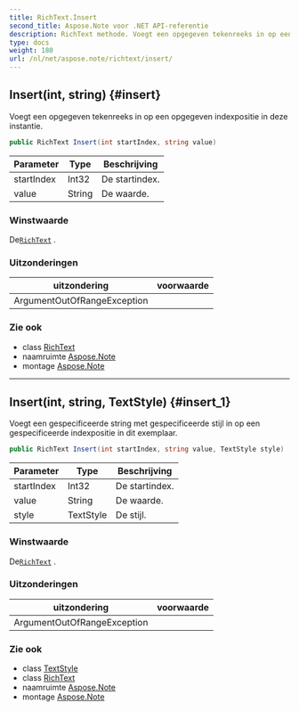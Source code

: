 ```yaml
---
title: RichText.Insert
second_title: Aspose.Note voor .NET API-referentie
description: RichText methode. Voegt een opgegeven tekenreeks in op een opgegeven indexpositie in deze instantie.
type: docs
weight: 180
url: /nl/net/aspose.note/richtext/insert/
---
```

## Insert(int, string) {#insert}

Voegt een opgegeven tekenreeks in op een opgegeven indexpositie in deze instantie.

```csharp
public RichText Insert(int startIndex, string value)
```

| Parameter | Type | Beschrijving |
| --- | --- | --- |
| startIndex | Int32 | De startindex. |
| value | String | De waarde. |

### Winstwaarde

De[`RichText`](../) .

### Uitzonderingen

| uitzondering | voorwaarde |
| --- | --- |
| ArgumentOutOfRangeException |  |

### Zie ook

* class [RichText](../)
* naamruimte [Aspose.Note](../../richtext/)
* montage [Aspose.Note](../../../)

---

## Insert(int, string, TextStyle) {#insert_1}

Voegt een gespecificeerde string met gespecificeerde stijl in op een gespecificeerde indexpositie in dit exemplaar.

```csharp
public RichText Insert(int startIndex, string value, TextStyle style)
```

| Parameter | Type | Beschrijving |
| --- | --- | --- |
| startIndex | Int32 | De startindex. |
| value | String | De waarde. |
| style | TextStyle | De stijl. |

### Winstwaarde

De[`RichText`](../) .

### Uitzonderingen

| uitzondering | voorwaarde |
| --- | --- |
| ArgumentOutOfRangeException |  |

### Zie ook

* class [TextStyle](../../textstyle/)
* class [RichText](../)
* naamruimte [Aspose.Note](../../richtext/)
* montage [Aspose.Note](../../../)


